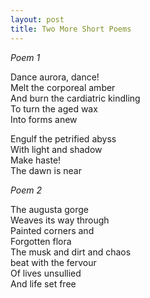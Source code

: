 ```yaml
---
layout: post
title: Two More Short Poems
---
```


*Poem 1*

Dance aurora, dance!  
Melt the corporeal amber  
And burn the cardiatric kindling  
To turn the aged wax  
Into forms anew  

Engulf the petrified abyss  
With light and shadow  
Make haste!  
The dawn is near 

*Poem 2*

The augusta gorge  
Weaves its way through  
Painted corners and  
Forgotten flora  
The musk and dirt and chaos  
beat with the fervour  
Of lives unsullied  
And life set free